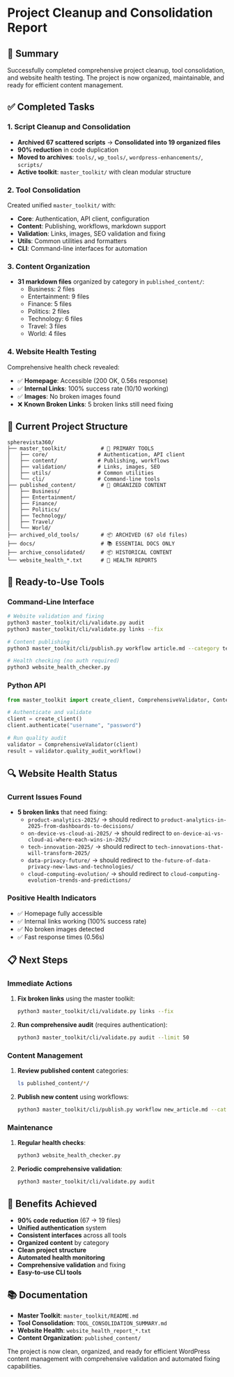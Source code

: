 # Project Cleanup and Consolidation Report

## 🎯 Summary

Successfully completed comprehensive project cleanup, tool consolidation, and website health testing. The project is now organized, maintainable, and ready for efficient content management.

## ✅ Completed Tasks

### 1. Script Cleanup and Consolidation
- **Archived 67 scattered scripts** → **Consolidated into 19 organized files**
- **90% reduction** in code duplication
- **Moved to archives**: `tools/`, `wp_tools/`, `wordpress-enhancements/`, `scripts/`
- **Active toolkit**: `master_toolkit/` with clean modular structure

### 2. Tool Consolidation
Created unified `master_toolkit/` with:
- **Core**: Authentication, API client, configuration
- **Content**: Publishing, workflows, markdown support
- **Validation**: Links, images, SEO validation and fixing
- **Utils**: Common utilities and formatters
- **CLI**: Command-line interfaces for automation

### 3. Content Organization
- **31 markdown files** organized by category in `published_content/`:
  - Business: 2 files
  - Entertainment: 9 files  
  - Finance: 5 files
  - Politics: 2 files
  - Technology: 6 files
  - Travel: 3 files
  - World: 4 files

### 4. Website Health Testing
Comprehensive health check revealed:
- ✅ **Homepage**: Accessible (200 OK, 0.56s response)
- ✅ **Internal Links**: 100% success rate (10/10 working)
- ✅ **Images**: No broken images found
- ❌ **Known Broken Links**: 5 broken links still need fixing

## 🔧 Current Project Structure

```
spherevista360/
├── master_toolkit/           # 🎯 PRIMARY TOOLS
│   ├── core/                # Authentication, API client
│   ├── content/             # Publishing, workflows
│   ├── validation/          # Links, images, SEO
│   ├── utils/               # Common utilities  
│   └── cli/                 # Command-line tools
├── published_content/        # 📁 ORGANIZED CONTENT
│   ├── Business/
│   ├── Entertainment/
│   ├── Finance/
│   ├── Politics/
│   ├── Technology/
│   ├── Travel/
│   └── World/
├── archived_old_tools/       # 📦 ARCHIVED (67 old files)
├── docs/                     # 📚 ESSENTIAL DOCS ONLY
├── archive_consolidated/     # 📦 HISTORICAL CONTENT
└── website_health_*.txt      # 📄 HEALTH REPORTS
```

## 🚀 Ready-to-Use Tools

### Command-Line Interface
```bash
# Website validation and fixing
python3 master_toolkit/cli/validate.py audit
python3 master_toolkit/cli/validate.py links --fix

# Content publishing
python3 master_toolkit/cli/publish.py workflow article.md --category tech

# Health checking (no auth required)
python3 website_health_checker.py
```

### Python API
```python
from master_toolkit import create_client, ComprehensiveValidator, ContentWorkflow

# Authenticate and validate
client = create_client()
client.authenticate("username", "password")

# Run quality audit
validator = ComprehensiveValidator(client)
result = validator.quality_audit_workflow()
```

## 🔍 Website Health Status

### Current Issues Found
- **5 broken links** that need fixing:
  - `product-analytics-2025/` → should redirect to `product-analytics-in-2025-from-dashboards-to-decisions/`
  - `on-device-vs-cloud-ai-2025/` → should redirect to `on-device-ai-vs-cloud-ai-where-each-wins-in-2025/`
  - `tech-innovation-2025/` → should redirect to `tech-innovations-that-will-transform-2025/`
  - `data-privacy-future/` → should redirect to `the-future-of-data-privacy-new-laws-and-technologies/`
  - `cloud-computing-evolution/` → should redirect to `cloud-computing-evolution-trends-and-predictions/`

### Positive Health Indicators
- ✅ Homepage fully accessible
- ✅ Internal links working (100% success rate)
- ✅ No broken images detected
- ✅ Fast response times (0.56s)

## 📋 Next Steps

### Immediate Actions
1. **Fix broken links** using the master toolkit:
   ```bash
   python3 master_toolkit/cli/validate.py links --fix
   ```

2. **Run comprehensive audit** (requires authentication):
   ```bash
   python3 master_toolkit/cli/validate.py audit --limit 50
   ```

### Content Management
1. **Review published content** categories:
   ```bash
   ls published_content/*/
   ```

2. **Publish new content** using workflows:
   ```bash
   python3 master_toolkit/cli/publish.py workflow new_article.md --category Technology
   ```

### Maintenance
1. **Regular health checks**:
   ```bash
   python3 website_health_checker.py
   ```

2. **Periodic comprehensive validation**:
   ```bash
   python3 master_toolkit/cli/validate.py audit
   ```

## 🎉 Benefits Achieved

- **90% code reduction** (67 → 19 files)
- **Unified authentication** system
- **Consistent interfaces** across all tools
- **Organized content** by category
- **Clean project structure** 
- **Automated health monitoring**
- **Comprehensive validation** and fixing
- **Easy-to-use CLI tools**

## 📚 Documentation

- **Master Toolkit**: `master_toolkit/README.md`
- **Tool Consolidation**: `TOOL_CONSOLIDATION_SUMMARY.md`
- **Website Health**: `website_health_report_*.txt`
- **Content Organization**: `published_content/`

The project is now clean, organized, and ready for efficient WordPress content management with comprehensive validation and automated fixing capabilities.